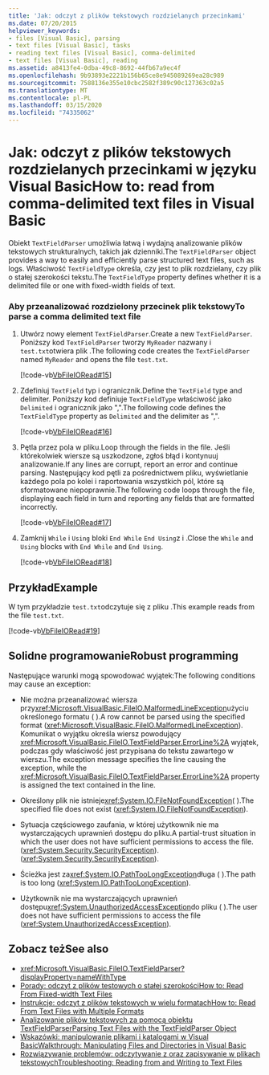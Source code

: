```yaml
---
title: 'Jak: odczyt z plików tekstowych rozdzielanych przecinkami'
ms.date: 07/20/2015
helpviewer_keywords:
- files [Visual Basic], parsing
- text files [Visual Basic], tasks
- reading text files [Visual Basic], comma-delimited
- text files [Visual Basic], reading
ms.assetid: a8413fe4-0dba-49c8-8692-44fb67a9ec4f
ms.openlocfilehash: 9b93893e2221b156b65ce8e945089269ea28c989
ms.sourcegitcommit: 7588136e355e10cbc2582f389c90c127363c02a5
ms.translationtype: MT
ms.contentlocale: pl-PL
ms.lasthandoff: 03/15/2020
ms.locfileid: "74335062"
---
```

# <a name="how-to-read-from-comma-delimited-text-files-in-visual-basic"></a><span data-ttu-id="15c3a-102">Jak: odczyt z plików tekstowych rozdzielanych przecinkami w języku Visual Basic</span><span class="sxs-lookup"><span data-stu-id="15c3a-102">How to: read from comma-delimited text files in Visual Basic</span></span>

<span data-ttu-id="15c3a-103">Obiekt `TextFieldParser` umożliwia łatwą i wydajną analizowanie plików tekstowych strukturalnych, takich jak dzienniki.</span><span class="sxs-lookup"><span data-stu-id="15c3a-103">The `TextFieldParser` object provides a way to easily and efficiently parse structured text files, such as logs.</span></span> <span data-ttu-id="15c3a-104">Właściwość `TextFieldType` określa, czy jest to plik rozdzielany, czy plik o stałej szerokości tekstu.</span><span class="sxs-lookup"><span data-stu-id="15c3a-104">The `TextFieldType` property defines whether it is a delimited file or one with fixed-width fields of text.</span></span>  
  
### <a name="to-parse-a-comma-delimited-text-file"></a><span data-ttu-id="15c3a-105">Aby przeanalizować rozdzielony przecinek plik tekstowy</span><span class="sxs-lookup"><span data-stu-id="15c3a-105">To parse a comma delimited text file</span></span>  
  
1. <span data-ttu-id="15c3a-106">Utwórz nowy element `TextFieldParser`.</span><span class="sxs-lookup"><span data-stu-id="15c3a-106">Create a new `TextFieldParser`.</span></span> <span data-ttu-id="15c3a-107">Poniższy kod `TextFieldParser` tworzy `MyReader` nazwany i `test.txt`otwiera plik .</span><span class="sxs-lookup"><span data-stu-id="15c3a-107">The following code creates the `TextFieldParser` named `MyReader` and opens the file `test.txt`.</span></span>  
  
     [!code-vb[VbFileIORead#15](~/samples/snippets/visualbasic/VS_Snippets_VBCSharp/VbFileIORead/VB/Class1.vb#15)]  
  
2. <span data-ttu-id="15c3a-108">Zdefiniuj `TextField` typ i ogranicznik.</span><span class="sxs-lookup"><span data-stu-id="15c3a-108">Define the `TextField` type and delimiter.</span></span> <span data-ttu-id="15c3a-109">Poniższy kod definiuje `TextFieldType` właściwość jako `Delimited` i ogranicznik jako ",".</span><span class="sxs-lookup"><span data-stu-id="15c3a-109">The following code defines the `TextFieldType` property as `Delimited` and the delimiter as ",".</span></span>  
  
     [!code-vb[VbFileIORead#16](~/samples/snippets/visualbasic/VS_Snippets_VBCSharp/VbFileIORead/VB/Class1.vb#16)]  
  
3. <span data-ttu-id="15c3a-110">Pętla przez pola w pliku.</span><span class="sxs-lookup"><span data-stu-id="15c3a-110">Loop through the fields in the file.</span></span> <span data-ttu-id="15c3a-111">Jeśli którekolwiek wiersze są uszkodzone, zgłoś błąd i kontynuuj analizowanie.</span><span class="sxs-lookup"><span data-stu-id="15c3a-111">If any lines are corrupt, report an error and continue parsing.</span></span> <span data-ttu-id="15c3a-112">Następujący kod pętli za pośrednictwem pliku, wyświetlanie każdego pola po kolei i raportowania wszystkich pól, które są sformatowane niepoprawnie.</span><span class="sxs-lookup"><span data-stu-id="15c3a-112">The following code loops through the file, displaying each field in turn and reporting any fields that are formatted incorrectly.</span></span>  
  
     [!code-vb[VbFileIORead#17](~/samples/snippets/visualbasic/VS_Snippets_VBCSharp/VbFileIORead/VB/Class1.vb#17)]  
  
4. <span data-ttu-id="15c3a-113">Zamknij `While` i `Using` bloki `End While` `End Using`z i .</span><span class="sxs-lookup"><span data-stu-id="15c3a-113">Close the `While` and `Using` blocks with `End While` and `End Using`.</span></span>  
  
     [!code-vb[VbFileIORead#18](~/samples/snippets/visualbasic/VS_Snippets_VBCSharp/VbFileIORead/VB/Class1.vb#18)]  
  
## <a name="example"></a><span data-ttu-id="15c3a-114">Przykład</span><span class="sxs-lookup"><span data-stu-id="15c3a-114">Example</span></span>  

 <span data-ttu-id="15c3a-115">W tym przykładzie `test.txt`odczytuje się z pliku .</span><span class="sxs-lookup"><span data-stu-id="15c3a-115">This example reads from the file `test.txt`.</span></span>  
  
 [!code-vb[VbFileIORead#19](~/samples/snippets/visualbasic/VS_Snippets_VBCSharp/VbFileIORead/VB/Class1.vb#19)]  
  
## <a name="robust-programming"></a><span data-ttu-id="15c3a-116">Solidne programowanie</span><span class="sxs-lookup"><span data-stu-id="15c3a-116">Robust programming</span></span>  

 <span data-ttu-id="15c3a-117">Następujące warunki mogą spowodować wyjątek:</span><span class="sxs-lookup"><span data-stu-id="15c3a-117">The following conditions may cause an exception:</span></span>  
  
- <span data-ttu-id="15c3a-118">Nie można przeanalizować wiersza przy<xref:Microsoft.VisualBasic.FileIO.MalformedLineException>użyciu określonego formatu ( ).</span><span class="sxs-lookup"><span data-stu-id="15c3a-118">A row cannot be parsed using the specified format (<xref:Microsoft.VisualBasic.FileIO.MalformedLineException>).</span></span> <span data-ttu-id="15c3a-119">Komunikat o wyjątku określa wiersz powodujący <xref:Microsoft.VisualBasic.FileIO.TextFieldParser.ErrorLine%2A> wyjątek, podczas gdy właściwość jest przypisana do tekstu zawartego w wierszu.</span><span class="sxs-lookup"><span data-stu-id="15c3a-119">The exception message specifies the line causing the exception, while the <xref:Microsoft.VisualBasic.FileIO.TextFieldParser.ErrorLine%2A> property is assigned the text contained in the line.</span></span>  
  
- <span data-ttu-id="15c3a-120">Określony plik nie istnieje<xref:System.IO.FileNotFoundException>( ).</span><span class="sxs-lookup"><span data-stu-id="15c3a-120">The specified file does not exist (<xref:System.IO.FileNotFoundException>).</span></span>  
  
- <span data-ttu-id="15c3a-121">Sytuacja częściowego zaufania, w której użytkownik nie ma wystarczających uprawnień dostępu do pliku.</span><span class="sxs-lookup"><span data-stu-id="15c3a-121">A partial-trust situation in which the user does not have sufficient permissions to access the file.</span></span> <span data-ttu-id="15c3a-122">(<xref:System.Security.SecurityException>).</span><span class="sxs-lookup"><span data-stu-id="15c3a-122">(<xref:System.Security.SecurityException>).</span></span>  
  
- <span data-ttu-id="15c3a-123">Ścieżka jest za<xref:System.IO.PathTooLongException>długa ( ).</span><span class="sxs-lookup"><span data-stu-id="15c3a-123">The path is too long (<xref:System.IO.PathTooLongException>).</span></span>  
  
- <span data-ttu-id="15c3a-124">Użytkownik nie ma wystarczających uprawnień dostępu<xref:System.UnauthorizedAccessException>do pliku ( ).</span><span class="sxs-lookup"><span data-stu-id="15c3a-124">The user does not have sufficient permissions to access the file (<xref:System.UnauthorizedAccessException>).</span></span>  
  
## <a name="see-also"></a><span data-ttu-id="15c3a-125">Zobacz też</span><span class="sxs-lookup"><span data-stu-id="15c3a-125">See also</span></span>

- <xref:Microsoft.VisualBasic.FileIO.TextFieldParser?displayProperty=nameWithType>
- [<span data-ttu-id="15c3a-126">Porady: odczyt z plików testowych o stałej szerokości</span><span class="sxs-lookup"><span data-stu-id="15c3a-126">How to: Read From Fixed-width Text Files</span></span>](../../../../visual-basic/developing-apps/programming/drives-directories-files/how-to-read-from-fixed-width-text-files.md)
- [<span data-ttu-id="15c3a-127">Instrukcje: odczyt z plików tekstowych w wielu formatach</span><span class="sxs-lookup"><span data-stu-id="15c3a-127">How to: Read From Text Files with Multiple Formats</span></span>](../../../../visual-basic/developing-apps/programming/drives-directories-files/how-to-read-from-text-files-with-multiple-formats.md)
- [<span data-ttu-id="15c3a-128">Analizowanie plików tekstowych za pomocą obiektu TextFieldParser</span><span class="sxs-lookup"><span data-stu-id="15c3a-128">Parsing Text Files with the TextFieldParser Object</span></span>](../../../../visual-basic/developing-apps/programming/drives-directories-files/parsing-text-files-with-the-textfieldparser-object.md)
- [<span data-ttu-id="15c3a-129">Wskazówki: manipulowanie plikami i katalogami w Visual Basic</span><span class="sxs-lookup"><span data-stu-id="15c3a-129">Walkthrough: Manipulating Files and Directories in Visual Basic</span></span>](../../../../visual-basic/developing-apps/programming/drives-directories-files/walkthrough-manipulating-files-and-directories.md)
- [<span data-ttu-id="15c3a-130">Rozwiązywanie problemów: odczytywanie z oraz zapisywanie w plikach tekstowych</span><span class="sxs-lookup"><span data-stu-id="15c3a-130">Troubleshooting: Reading from and Writing to Text Files</span></span>](../../../../visual-basic/developing-apps/programming/drives-directories-files/troubleshooting-reading-from-and-writing-to-text-files.md)
